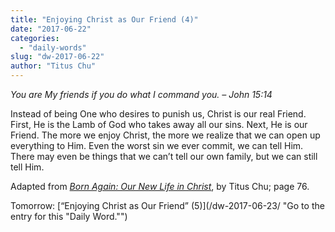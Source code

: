 ```yaml
---
title: "Enjoying Christ as Our Friend (4)"
date: "2017-06-22"
categories: 
  - "daily-words"
slug: "dw-2017-06-22"
author: "Titus Chu"
---
```


_You are My friends if you do what I command you._ _– John 15:14_

Instead of being One who desires to punish us, Christ is our real Friend. First, He is the Lamb of God who takes away all our sins. Next, He is our Friend. The more we enjoy Christ, the more we realize that we can open up everything to Him. Even the worst sin we ever commit, we can tell Him. There may even be things that we can’t tell our own family, but we can still tell Him.

Adapted from _[Born Again: Our New Life in Christ](/book-born-again/ "Go to the listing for this book.")_, by Titus Chu; page 76.

Tomorrow: [“Enjoying Christ as Our Friend” (5)](/dw-2017-06-23/ "Go to the entry for this "Daily Word."")
